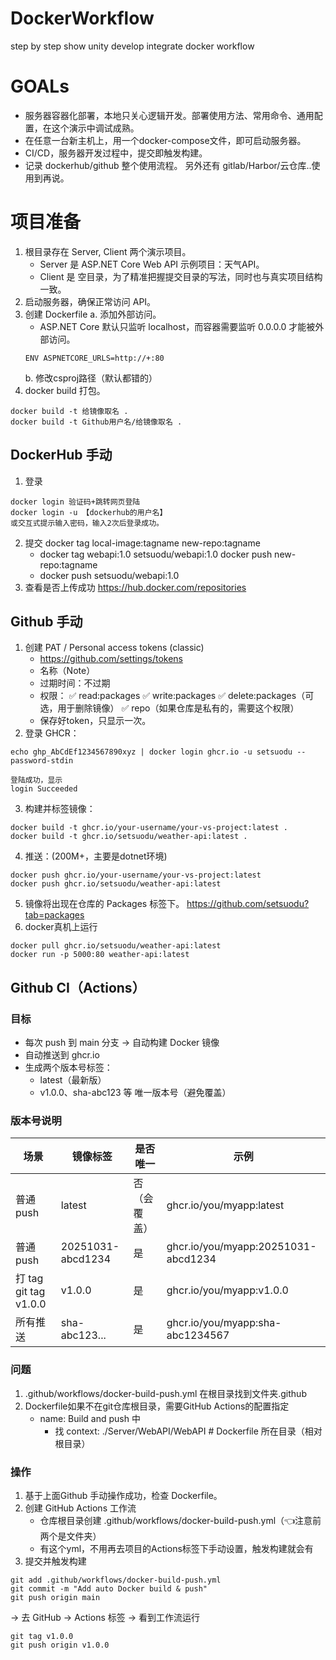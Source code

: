 # DockerWorkflow
step by step show unity develop integrate docker workflow

# GOALs

- 服务器容器化部署，本地只关心逻辑开发。部署使用方法、常用命令、通用配置，在这个演示中调试成熟。
- 在任意一台新主机上，用一个docker-compose文件，即可启动服务器。
- CI/CD，服务器开发过程中，提交即触发构建。
- 记录 dockerhub/github 整个使用流程。 另外还有 gitlab/Harbor/云仓库..使用到再说。

# 项目准备

1. 根目录存在 Server, Client 两个演示项目。
	- Server 是 ASP.NET Core Web API 示例项目：天气API。
	- Client 是 空目录，为了精准把握提交目录的写法，同时也与真实项目结构一致。
2. 启动服务器，确保正常访问 API。
3. 创建 Dockerfile
	a. 添加外部访问。
	- ASP.NET Core 默认只监听 localhost，而容器需要监听 0.0.0.0 才能被外部访问。
	```
	ENV ASPNETCORE_URLS=http://+:80
	```
	b. 修改csproj路径（默认都错的）
4. docker build 打包。
```
docker build -t 给镜像取名 .
docker build -t Github用户名/给镜像取名 .
```

## DockerHub 手动

1. 登录
```
docker login 验证码+跳转网页登陆
docker login -u 【dockerhub的用户名】
或交互式提示输入密码，输入2次后登录成功。
```
2. 提交
docker tag local-image:tagname new-repo:tagname
	- docker tag webapi:1.0 setsuodu/webapi:1.0
docker push new-repo:tagname
	- docker push setsuodu/webapi:1.0
3. 查看是否上传成功
https://hub.docker.com/repositories

## Github 手动

1. 创建 PAT / Personal access tokens (classic)
	- https://github.com/settings/tokens
	- 名称（Note）
	- 过期时间：不过期
	- 权限：
	✅ read:packages
	✅ write:packages
	✅ delete:packages（可选，用于删除镜像）
	✅ repo（如果仓库是私有的，需要这个权限）
	- 保存好token，只显示一次。
2. 登录 GHCR：
```
echo ghp_AbCdEf1234567890xyz | docker login ghcr.io -u setsuodu --password-stdin

登陆成功，显示
login Succeeded
```
3. 构建并标签镜像：
```
docker build -t ghcr.io/your-username/your-vs-project:latest .
docker build -t ghcr.io/setsuodu/weather-api:latest .
```
4. 推送：(200M+，主要是dotnet环境)
```
docker push ghcr.io/your-username/your-vs-project:latest
docker push ghcr.io/setsuodu/weather-api:latest
```
5. 镜像将出现在仓库的 Packages 标签下。
https://github.com/setsuodu?tab=packages
6. docker真机上运行
```
docker pull ghcr.io/setsuodu/weather-api:latest
docker run -p 5000:80 weather-api:latest
```

## Github CI（Actions）

### 目标

- 每次 push 到 main 分支 → 自动构建 Docker 镜像
- 自动推送到 ghcr.io
- 生成两个版本号标签：
	- latest（最新版）
	- v1.0.0、sha-abc123 等 唯一版本号（避免覆盖）

### 版本号说明

| 场景 | 镜像标签 | 是否唯一 | 示例 |
|-----|---------|---------|-----|
| 普通 push | latest | 否（会覆盖） | ghcr.io/you/myapp:latest |
| 普通 push | 20251031-abcd1234 | 是 | ghcr.io/you/myapp:20251031-abcd1234 |
| 打 tag git tag v1.0.0 | v1.0.0 | 是 | ghcr.io/you/myapp:v1.0.0 |
| 所有推送 | sha-abc123... | 是 | ghcr.io/you/myapp:sha-abc1234567 |

### 问题
1. .github/workflows/docker-build-push.yml 在根目录找到文件夹.github 
2. Dockerfile如果不在git仓库根目录，需要GitHub Actions的配置指定 
	- name: Build and push 中
		- 找 context: ./Server/WebAPI/WebAPI     # Dockerfile 所在目录（相对根目录）

### 操作

1. 基于上面Github 手动操作成功，检查 Dockerfile。
2. 创建 GitHub Actions 工作流
	- 仓库根目录创建 .github/workflows/docker-build-push.yml（👈注意前两个是文件夹）
	- 有这个yml，不用再去项目的Actions标签下手动设置，触发构建就会有
3. 提交并触发构建
```
git add .github/workflows/docker-build-push.yml
git commit -m "Add auto Docker build & push"
git push origin main
```
→ 去 GitHub → Actions 标签 → 看到工作流运行
```
git tag v1.0.0
git push origin v1.0.0
```
